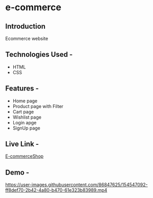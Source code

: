 # e-commerce

 ## Introduction
  Ecommerce website
  
## Technologies Used -

  - HTML
  - CSS
## Features -

 - Home page
 - Product page with Filter
 - Cart page
 - Wishlist page
 - Login apge
 - SignUp page
 
 ## Live Link -
 
  [E-commerceShop](https://e-productshop.netlify.app/index.html)
    
 ## Demo - 
  https://user-images.githubusercontent.com/86847625/154547092-ff8def70-2b42-4a80-b470-61e323b83989.mp4

